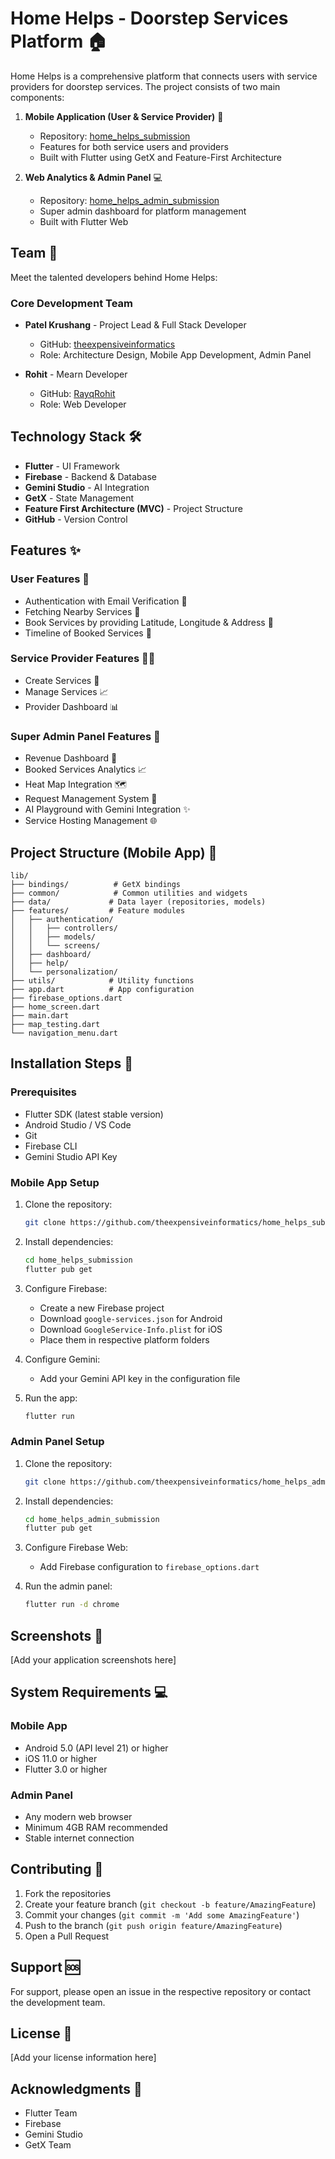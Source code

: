 # Home Helps - Doorstep Services Platform 🏠

Home Helps is a comprehensive platform that connects users with service providers for doorstep services. The project consists of two main components:

1. **Mobile Application (User & Service Provider)** 📱
   - Repository: [home_helps_submission](https://github.com/theexpensiveinformatics/home_helps_submission.git)
   - Features for both service users and providers
   - Built with Flutter using GetX and Feature-First Architecture

2. **Web Analytics & Admin Panel** 💻
   - Repository: [home_helps_admin_submission](https://github.com/theexpensiveinformatics/home_helps_admin_submission.git)
   - Super admin dashboard for platform management
   - Built with Flutter Web

## Team 👥

Meet the talented developers behind Home Helps:

### Core Development Team

- **Patel Krushang** - Project Lead & Full Stack Developer
  - GitHub: [theexpensiveinformatics](https://github.com/theexpensiveinformatics)
  - Role: Architecture Design, Mobile App Development, Admin Panel

- **Rohit** - Mearn Developer
  - GitHub: [RayqRohit](https://github.com/RayqRohit)
  - Role: Web Developer

## Technology Stack 🛠️

- **Flutter** - UI Framework
- **Firebase** - Backend & Database
- **Gemini Studio** - AI Integration
- **GetX** - State Management
- **Feature First Architecture (MVC)** - Project Structure
- **GitHub** - Version Control

## Features ✨

### User Features 👤
- Authentication with Email Verification 🔐
- Fetching Nearby Services 🚀
- Book Services by providing Latitude, Longitude & Address 📍
- Timeline of Booked Services 📃

### Service Provider Features 👨‍🔧
- Create Services 🚀
- Manage Services 📈
- Provider Dashboard 📊

### Super Admin Panel Features 👑
- Revenue Dashboard 🤑
- Booked Services Analytics 📈
- Heat Map Integration 🗺️
- Request Management System 📨
- AI Playground with Gemini Integration ✨
- Service Hosting Management 🌐

## Project Structure (Mobile App) 📁

```
lib/
├── bindings/          # GetX bindings
├── common/            # Common utilities and widgets
├── data/             # Data layer (repositories, models)
├── features/         # Feature modules
│   ├── authentication/
│   │   ├── controllers/
│   │   ├── models/
│   │   └── screens/
│   ├── dashboard/
│   ├── help/
│   └── personalization/
├── utils/            # Utility functions
├── app.dart          # App configuration
├── firebase_options.dart
├── home_screen.dart
├── main.dart
├── map_testing.dart
└── navigation_menu.dart
```

## Installation Steps 🚀

### Prerequisites
- Flutter SDK (latest stable version)
- Android Studio / VS Code
- Git
- Firebase CLI
- Gemini Studio API Key

### Mobile App Setup
1. Clone the repository:
   ```bash
   git clone https://github.com/theexpensiveinformatics/home_helps_submission.git
   ```

2. Install dependencies:
   ```bash
   cd home_helps_submission
   flutter pub get
   ```

3. Configure Firebase:
   - Create a new Firebase project
   - Download `google-services.json` for Android
   - Download `GoogleService-Info.plist` for iOS
   - Place them in respective platform folders

4. Configure Gemini:
   - Add your Gemini API key in the configuration file

5. Run the app:
   ```bash
   flutter run
   ```

### Admin Panel Setup
1. Clone the repository:
   ```bash
   git clone https://github.com/theexpensiveinformatics/home_helps_admin_submission.git
   ```

2. Install dependencies:
   ```bash
   cd home_helps_admin_submission
   flutter pub get
   ```

3. Configure Firebase Web:
   - Add Firebase configuration to `firebase_options.dart`

4. Run the admin panel:
   ```bash
   flutter run -d chrome
   ```

## Screenshots 📸
[Add your application screenshots here]

## System Requirements 💻

### Mobile App
- Android 5.0 (API level 21) or higher
- iOS 11.0 or higher
- Flutter 3.0 or higher

### Admin Panel
- Any modern web browser
- Minimum 4GB RAM recommended
- Stable internet connection

## Contributing 🤝

1. Fork the repositories
2. Create your feature branch (`git checkout -b feature/AmazingFeature`)
3. Commit your changes (`git commit -m 'Add some AmazingFeature'`)
4. Push to the branch (`git push origin feature/AmazingFeature`)
5. Open a Pull Request

## Support 🆘

For support, please open an issue in the respective repository or contact the development team.

## License 📝

[Add your license information here]

## Acknowledgments 🙏
- Flutter Team
- Firebase
- Gemini Studio
- GetX Team
